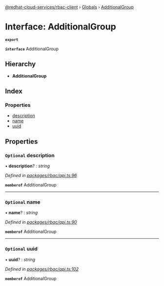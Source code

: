 [@redhat-cloud-services/rbac-client](../README.md) › [Globals](../globals.md) › [AdditionalGroup](additionalgroup.md)

# Interface: AdditionalGroup

**`export`** 

**`interface`** AdditionalGroup

## Hierarchy

* **AdditionalGroup**

## Index

### Properties

* [description](additionalgroup.md#optional-description)
* [name](additionalgroup.md#optional-name)
* [uuid](additionalgroup.md#optional-uuid)

## Properties

### `Optional` description

• **description**? : *string*

*Defined in [packages/rbac/api.ts:96](https://github.com/RedHatInsights/javascript-clients/blob/master/packages/rbac/api.ts#L96)*

**`memberof`** AdditionalGroup

___

### `Optional` name

• **name**? : *string*

*Defined in [packages/rbac/api.ts:90](https://github.com/RedHatInsights/javascript-clients/blob/master/packages/rbac/api.ts#L90)*

**`memberof`** AdditionalGroup

___

### `Optional` uuid

• **uuid**? : *string*

*Defined in [packages/rbac/api.ts:102](https://github.com/RedHatInsights/javascript-clients/blob/master/packages/rbac/api.ts#L102)*

**`memberof`** AdditionalGroup
